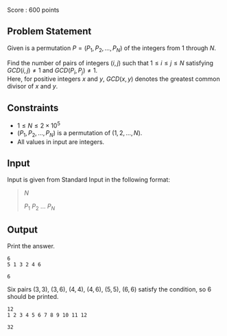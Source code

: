 Score : $600$ points

## Problem Statement

Given is a permutation $P=(P_1,P_2,\ldots,P_N)$ of the integers from $1$ through $N$.

Find the number of pairs of integers $(i,j)$ such that $1\leq i\leq j\leq N$ satisfying $GCD(i,j)\neq 1$ and $GCD(P_i,P_j)\neq 1$.<br>
Here, for positive integers $x$ and $y$, $GCD(x,y)$ denotes the greatest common divisor of $x$ and $y$.

## Constraints

- $1 \leq N \leq 2\times 10^5$
- $(P_1,P_2,\ldots,P_N)$ is a permutation of $(1,2,\ldots,N)$.
- All values in input are integers.

## Input

Input is given from Standard Input in the following format:

> $N$
> 
> $P_1$ $P_2$ $\ldots$ $P_N$

## Output

Print the answer.

```input1
6
5 1 3 2 4 6
```

```output1
6
```

Six pairs $(3,3)$, $(3,6)$, $(4,4)$, $(4,6)$, $(5,5)$, $(6,6)$ satisfy the condition, so $6$ should be printed.

```input2
12
1 2 3 4 5 6 7 8 9 10 11 12
```

```output2
32
```